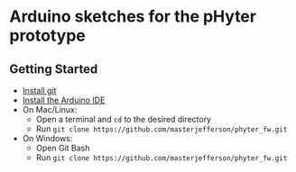 # Arduino sketches for the pHyter prototype
## Getting Started
- [Install git](https://git-scm.com/book/en/v2/Getting-Started-Installing-Git)
- [Install the Arduino IDE](https://www.arduino.cc/en/Main/Software)
- On Mac/Linux:
  - Open a terminal and `cd` to the desired directory
  - Run `git clone https://github.com/masterjefferson/phyter_fw.git`
- On Windows:
  - Open Git Bash
  - Run `git clone https://github.com/masterjefferson/phyter_fw.git`

